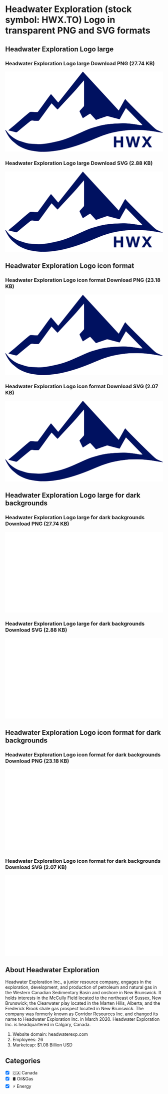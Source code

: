 # Headwater Exploration (stock symbol: HWX.TO) Logo in transparent PNG and SVG formats

## Headwater Exploration Logo large

### Headwater Exploration Logo large Download PNG (27.74 KB)

![Headwater Exploration Logo large Download PNG (27.74 KB)](/img/orig/HWX.TO_BIG-f9383a7d.png)

### Headwater Exploration Logo large Download SVG (2.88 KB)

![Headwater Exploration Logo large Download SVG (2.88 KB)](/img/orig/HWX.TO_BIG-d0390b27.svg)

## Headwater Exploration Logo icon format

### Headwater Exploration Logo icon format Download PNG (23.18 KB)

![Headwater Exploration Logo icon format Download PNG (23.18 KB)](/img/orig/HWX.TO-32d9b50b.png)

### Headwater Exploration Logo icon format Download SVG (2.07 KB)

![Headwater Exploration Logo icon format Download SVG (2.07 KB)](/img/orig/HWX.TO-cb2313eb.svg)

## Headwater Exploration Logo large for dark backgrounds

### Headwater Exploration Logo large for dark backgrounds Download PNG (27.74 KB)

![Headwater Exploration Logo large for dark backgrounds Download PNG (27.74 KB)](/img/orig/HWX.TO_BIG.D-e3c60e05.png)

### Headwater Exploration Logo large for dark backgrounds Download SVG (2.88 KB)

![Headwater Exploration Logo large for dark backgrounds Download SVG (2.88 KB)](/img/orig/HWX.TO_BIG.D-75d5ebae.svg)

## Headwater Exploration Logo icon format for dark backgrounds

### Headwater Exploration Logo icon format for dark backgrounds Download PNG (23.18 KB)

![Headwater Exploration Logo icon format for dark backgrounds Download PNG (23.18 KB)](/img/orig/HWX.TO.D-5a1621cd.png)

### Headwater Exploration Logo icon format for dark backgrounds Download SVG (2.07 KB)

![Headwater Exploration Logo icon format for dark backgrounds Download SVG (2.07 KB)](/img/orig/HWX.TO.D-aa364963.svg)

## About Headwater Exploration

Headwater Exploration Inc., a junior resource company, engages in the exploration, development, and production of petroleum and natural gas in the Western Canadian Sedimentary Basin and onshore in New Brunswick. It holds interests in the McCully Field located to the northeast of Sussex, New Brunswick; the Clearwater play located in the Marten Hills, Alberta; and the Frederick Brook shale gas prospect located in New Brunswick. The company was formerly known as Corridor Resources Inc. and changed its name to Headwater Exploration Inc. in March 2020. Headwater Exploration Inc. is headquartered in Calgary, Canada.

1. Website domain: headwaterexp.com
2. Employees: 26
3. Marketcap: $1.08 Billion USD


## Categories
- [x] 🇨🇦 Canada
- [x] 🛢 Oil&Gas
- [x] ⚡ Energy

